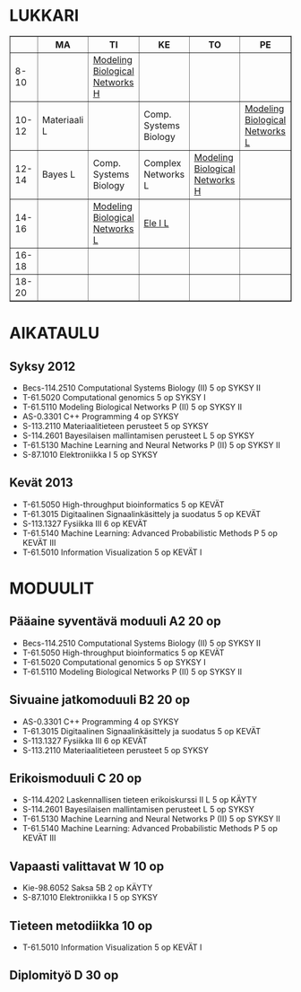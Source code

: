 LUKKARI
=======

<table border=1>
  <tbody>
    <!-- Results table headers -->
    <tr>
      <th></th>
      <th>MA</th>
      <th>TI</th>
      <th>KE</th>
      <th>TO</th>
      <th>PE</th>
    </tr>
    <tr>
      <td>8-10</td>
      <td></td>
      <td><a href="https://noppa.aalto.fi/noppa/kurssi/t-61.5110/etusivu">Modeling<br />Biological<br />Networks H</a></td>
      <td></td>
      <td></td>
      <td></td>
    </tr>
    <tr>
      <td>10-12</td>
      <td>Materiaali L</td>
      <td></td>
      <td>Comp.<br />Systems<br />Biology</td>
      <td></td>
      <td><a href="https://noppa.aalto.fi/noppa/kurssi/t-61.5110/etusivu">Modeling<br />Biological<br />Networks L</a></td>
    </tr>
    <tr>
      <td>12-14</td>
      <td>Bayes L</td>
      <td>Comp.<br />Systems<br />Biology</td>
      <td>Complex<br />Networks L</td>
      <td><a href="https://noppa.aalto.fi/noppa/kurssi/t-61.5110/etusivu">Modeling<br />Biological<br />Networks H</a></td>
      <td></td>
    </tr>
    <tr>
      <td>14-16</td>
      <td></td>
      <td><a href="https://noppa.aalto.fi/noppa/kurssi/t-61.5110/etusivu">Modeling<br />Biological<br />Networks L</a></td>
      <td><a href="https://noppa.aalto.fi/noppa/kurssi/s-87.1010/etusivu">Ele I L</a></td>
      <td></td>
      <td></td>
    </tr>
    <tr>
      <td>16-18</td>
      <td></td>
      <td></td>
      <td></td>
      <td></td>
      <td></td>
    </tr>
    <tr>
      <td>18-20</td>
      <td></td>
      <td></td>
      <td></td>
      <td></td>
      <td></td>
    </tr>
  </tbody>
</table>

AIKATAULU
=========

Syksy 2012
----------
* Becs-114.2510 Computational Systems Biology (II)			5 op	SYKSY II
* T-61.5020 Computational genomics					5 op	SYKSY I
* T-61.5110 Modeling Biological Networks P (II)				5 op	SYKSY II
* AS-0.3301 C++ Programming						4 op	SYKSY
* S-113.2110 Materiaalitieteen perusteet					5 op	SYKSY
* S-114.2601 Bayesilaisen mallintamisen perusteet L			5 op	SYKSY
* T-61.5130 Machine Learning and Neural Networks P (II)			5 op	SYKSY II
* S-87.1010 Elektroniikka I						5 op	SYKSY


Kevät 2013
----------
* T-61.5050 High-throughput bioinformatics				5 op	KEVÄT
* T-61.3015 Digitaalinen Signaalinkäsittely ja suodatus			5 op	KEVÄT
* S-113.1327 Fysiikka III							6 op	KEVÄT
* T-61.5140 Machine Learning: Advanced Probabilistic Methods P		5 op	KEVÄT III
* T-61.5010 Information Visualization					5 op	KEVÄT I






MODUULIT
========

Pääaine syventävä moduuli A2		20 op
---------------------------------------------
* Becs-114.2510 Computational Systems Biology (II)			5 op	SYKSY II
* T-61.5050 High-throughput bioinformatics				5 op	KEVÄT
* T-61.5020 Computational genomics					5 op	SYKSY I
* T-61.5110 Modeling Biological Networks P (II)				5 op	SYKSY II

Sivuaine jatkomoduuli B2		20 op
---------------------------------------------
* AS-0.3301 C++ Programming						4 op	SYKSY
* T-61.3015 Digitaalinen Signaalinkäsittely ja suodatus			5 op	KEVÄT
* S-113.1327 Fysiikka III							6 op	KEVÄT
* S-113.2110 Materiaalitieteen perusteet					5 op	SYKSY

Erikoismoduuli C			20 op
---------------------------------------------
* S-114.4202 Laskennallisen tieteen erikoiskurssi II L			5 op	KÄYTY
* S-114.2601 Bayesilaisen mallintamisen perusteet L			5 op	SYKSY
* T-61.5130 Machine Learning and Neural Networks P (II)			5 op	SYKSY II
* T-61.5140 Machine Learning: Advanced Probabilistic Methods P		5 op	KEVÄT III


Vapaasti valittavat W			10 op
---------------------------------------------
* Kie-98.6052 Saksa 5B							2 op	KÄYTY
* S-87.1010 Elektroniikka I						5 op	SYKSY


Tieteen metodiikka			10 op
---------------------------------------------
* T-61.5010 Information Visualization					5 op	KEVÄT I


Diplomityö D				30 op
---------------------------------------------

